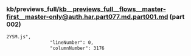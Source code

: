 ### kb/previews_full/kb__previews_full__flows__master-first__master-only@auth.har.part077.md.part001.md (part 002)

```md
2YSM.js",
                "lineNumber": 0,
                "columnNumber": 3176
            
```

```

